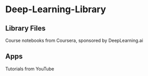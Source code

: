 # Deep-Learning-Library

## Library Files
Course notebooks from Coursera, sponsored by DeepLearning.ai


## Apps
Tutorials from YouTube
